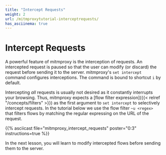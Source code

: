 ```yaml
---
title: "Intercept Requests"
weight: 2
url: /mitmproxytutorial-interceptrequests/
has_asciinema: true
---
```


# Intercept Requests

A powerful feature of mitmproxy is the interception of requests.
An intercepted request is paused so that the user can modify (or discard) the request before sending it to the server.
mitmproxy's `set intercept` command configures interceptions.
The command is bound to shortcut `i` by default.

Intercepting *all* requests is usually not desired as it constantly interrupts your browsing.
Thus, mitmproxy expects a [flow filter expression]({{< relref "/concepts/filters" >}}) as the first argument to `set intercept` to selectively intercept requests.
In the tutorial below we use the flow filter `~u <regex>` that filters flows by matching the regular expressing on the URL of the request.

{{% asciicast file="mitmproxy_intercept_requests" poster="0:3" instructions=true %}}

In the next lesson, you will learn to modify intercepted flows before sending them to the server.
